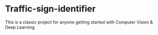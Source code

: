 # Traffic-sign-identifier
This is a classic project for anyone getting started with Computer Vision &amp; Deep Learning
